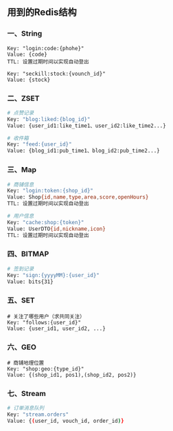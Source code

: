 ## 用到的Redis结构

### 一、String

```shell
Key: "login:code:{phohe}"
Value: {code}
TTL: 设置过期时间以实现自动登出
```

```shell
Key: "seckill:stock:{vounch_id}"
Value: {stock}
```

### 二、ZSET

```bash
# 点赞记录
Key: "blog:liked:{blog_id}"
Value: {user_id1:like_time1、user_id2:like_time2...}
```

```bash
# 收件箱
Key: "feed:{user_id}"
Value: {blog_id1:pub_time1、blog_id2:pub_time2...}
```

### 三、Map

```bash
# 商铺信息
Key: "login:token:{shop_id}"
Value: Shop{id,name,type,area,score,openHours}
TTL: 设置过期时间以实现自动登出
```

```bash
# 用户信息
Key: "cache:shop:{token}"
Value: UserDTO{id,nickname,icon}
TTL: 设置过期时间以实现自动登出
```

### 四、BITMAP

```bash
# 签到记录
Key: "sign:{yyyyMM}:{user_id}"
Value: bits{31}
```

### 五、SET

```shell
# 关注了哪些用户（求共同关注）
Key: "follows:{user_id}"
Value: {user_id1, user_id2, ...}
```

### 六、GEO

```shell
# 商铺地理位置
Key: "shop:geo:{type_id}"
Value: {(shop_id1, pos1),(shop_id2, pos2)}
```

### 七、Stream

```bash
# 订单消息队列
Key: "stream.orders"
Value: {(user_id, vouch_id, order_id)}
```

